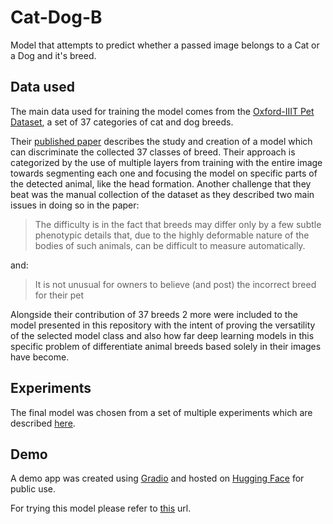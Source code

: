 # Cat-Dog-B

Model that attempts to predict whether a passed image belongs to a Cat or a Dog
and it's breed.

## Data used

The main data used for training the model comes from the
[Oxford-IIIT Pet Dataset](https://www.robots.ox.ac.uk/~vgg/data/pets/), a set
of 37 categories of cat and dog breeds.

Their [published paper](https://www.robots.ox.ac.uk/~vgg/publications/2012/parkhi12a/parkhi12a.pdf)
describes the study and creation of a model which can discriminate the collected
37 classes of breed. Their approach is categorized by the use of multiple layers
from training with the entire image towards segmenting each one and focusing the
model on specific parts of the detected animal, like the head formation. Another
challenge that they beat was the manual collection of the dataset as they
described two main issues in doing so in the paper:

> The difficulty is in the fact that breeds may differ only by a few subtle
> phenotypic details that, due to the highly deformable nature of the bodies of
> such animals, can be difficult to measure automatically.

and:

> It is not unusual for owners to believe (and post) the incorrect breed for
> their pet

Alongside their contribution of 37 breeds 2 more were included to the model
presented in this repository with the intent of proving the versatility of the
selected model class and also how far deep learning models in this specific
problem of differentiate animal breeds based solely in their images have become.

## Experiments

The final model was chosen from a set of multiple experiments which are
described [here](https://github.com/DiabeticOwl/Cat-Dog-B/blob/main/experiments/README.md).

## Demo

A demo app was created using [Gradio](https://gradio.app/) and hosted on
[Hugging Face](https://huggingface.co/) for public use.

For trying this model please refer to [this]() url.
